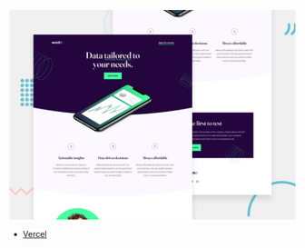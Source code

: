 
![Design preview for the Workit landing page coding challenge](./preview.jpg)

- [Vercel](https://vercel.com/new/success?developer-id=&external-id=&redirect-url=&branch=main&deploymentUrl=work-it-landing-page-guzmk1o5k-vanjamilicevic.vercel.app&projectName=work-it-landing-page&s=https%3A%2F%2Fgithub.com%2Fvanjamilicevic%2FWorkItLandingPage&gitOrgLimit=&hasTrialAvailable=1&totalProjects=1)